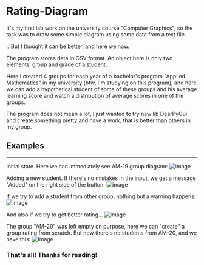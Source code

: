 # Rating-Diagram

It's my first lab work on the university course "Computer Graphics", so the task was to draw some simple diagram using some data from a text file.

...But I thought it can be better, and here we now.

The program stores data in CSV format. An object here is only two elements: group and grade of a student.

Here I created 4 groups for each year of a bachelor's program "Applied Mathematics" in my university (btw, I'm studying on this program),
and here we can add a hypothetical student of some of these groups and his average learning score and watch a distribution of average scores in
one of the groups.

The program does not mean a lot, I just wanted to try new lib DearPyGui and create something pretty and have a work, that is better than others in
my group.

## Examples
-------------------------

Initial state. Here we can immediately see AM-19 group diagram:
![image](https://user-images.githubusercontent.com/92950839/216827550-fec6283c-f9e7-4b89-902c-c3ded4b82df3.png)

Adding a new student. If there's no mistakes in the input, we get a message "Added" on the right side of the button:
![image](https://user-images.githubusercontent.com/92950839/216827729-df0f0881-ce3b-4ed5-891a-f0f677fcdbdc.png)

If we try to add a student from other group, nothing but a warning happens:
![image](https://user-images.githubusercontent.com/92950839/216827778-838d9fbc-23a1-4b07-8389-93ebd5c4e936.png)

And also if we try to get better rating...
![image](https://user-images.githubusercontent.com/92950839/216827805-bbe46db8-1d0f-498b-be52-826308592ec4.png)

The group "AM-20" was left empty on purpose, here we can "create" a group rating from scratch. But now there's no students from AM-20,
and we have this:
![image](https://user-images.githubusercontent.com/92950839/216827919-34d90101-2d26-4e3a-933b-161c7e1262c1.png)


### That's all! Thanks for reading!
